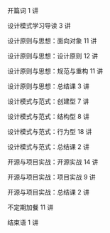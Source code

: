 开篇词 1 讲

设计模式学习导读 3 讲

设计原则与思想：面向对象  11 讲

设计原则与思想：设计原则 12 讲

设计原则与思想：规范与重构 11 讲

设计原则与思想：总结课 3 讲

设计模式与范式：创建型 7 讲

设计模式与范式：结构型 8 讲

设计模式与范式：行为型 18 讲

设计模式与范式：总结课 2 讲

开源与项目实战：开源实战 14 讲

开源与项目实战：项目实战 9 讲

开源与项目实战：总结课 2 讲

不定期加餐 11 讲

结束语 1 讲